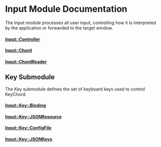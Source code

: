 # Input Module Documentation
The Input module processes all user input, controlling how it is interpreted by the application or forwarded to the target window.

#### [Input\::Controller](../../Source/GUI/Input/Input_Controller.h)

#### [Input\::Chord](../../Source/GUI/Input/Input_Chord.h)

#### [Input\::ChordReader](../../Source/GUI/Input/Input_ChordReader.h)

## Key Submodule
The Key submodule defines the set of keyboard keys used to control KeyChord.

#### [Input\::Key\::Binding](../../Source/GUI/Input/Key/Input_Key_Binding.h)

#### [Input\::Key\::JSONResource](../../Source/GUI/Input/Key/Input_Key_JSONResource.h)

#### [Input\::Key\::ConfigFile](../../Source/GUI/Input/Key/Input_Key_ConfigFile.h)

#### [Input\::Key\::JSONKeys](../../Source/GUI/Input/Key/Input_Key_JSONKeys.h)
